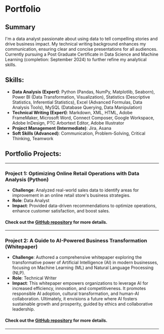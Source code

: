 # Portfolio

## Summary
I'm a data analyst passionate about using data to tell compelling stories and drive business impact. My technical writing background enhances my communication, ensuring clear and concise presentations for all audiences.  Currently pursuing a Post Graduate Certificate in Data Science and Machine Learning (completion: September 2024) to further refine my analytical skills.

## Skills:

- **Data Analysis (Expert)**: Python (Pandas, NumPy, Matplotlib, Seaborn), Power BI (Data Transformation, Visualization), Statistics (Descriptive Statistics, Inferential Statistics), Excel (Advanced Formulas, Data Analysis Tools), MySQL (Database Querying, Data Manipulation)
- **Technical Writing (Expert)**: Markdown, XML, HTML, Adobe FrameMaker, Microsoft Word, Connect Composer, Google Workspace, Adobe InDesign, PTC Arbortext Editor, Adobe Illustrator
- **Project Management (Intermediate)**: Jira, Asana
- **Soft Skills (Advanced)**: Communication, Problem-Solving, Critical Thinking, Teamwork

## Portfolio Projects:
---

### Project 1: Optimizing Online Retail Operations with Data Analysis (Python)
- **Challenge**: Analyzed real-world sales data to identify areas for improvement in an online retail store's business strategies.
- **Role**: Data Analyst
- **Impact**: Provided data-driven recommendations to optimize operations, enhance customer satisfaction, and boost sales.

#### Check out the <a href="https://github.com/Midhunkalavara/Online-Retail-Store" target="_blank">GitHub repository</a> for more details.

---
### Project 2: A Guide to AI-Powered Business Transformation (Whitepaper)
- **Challenge**: Authored a comprehensive whitepaper exploring the transformative power of Artificial Intelligence (AI) in modern businesses, focusing on Machine Learning (ML) and Natural Language Processing (NLP).
- **Role**: Technical Writer
- **Impact**: This whitepaper empowers organizations to leverage AI for increased efficiency, innovation, and competitiveness. It promotes responsible AI adoption, cultural transformation, and human-AI collaboration. Ultimately, it envisions a future where AI fosters sustainable growth and prosperity, guided by ethics and collaborative leadership.

#### Check out the <a href="https://github.com/Midhunkalavara/The-Impact-of-Artificial-Intelligence-on-Business-Processes" target="_blank">GitHub repository</a> for more details.

---


